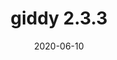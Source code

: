 ---
title: giddy 2.3.3
date: 2020-06-10
description:  This release does not add new functionalities for spatiotemporal analytics. Instead, it features the additional support of python 3.8 and the migration of the documentation website host from readthedocs to GitHub Page. In addition, two GitHub workflows for (1) continuous integration and (2) building and releasing the package to pypi and github are configured to automate these maintenance process with GitHub Actions. Refer to the GitHhub release notes for details.
type: news
link: "https://pypi.org/project/giddy/2.3.3/"
---